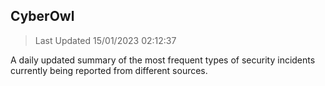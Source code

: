 ## CyberOwl 
> Last Updated 15/01/2023 02:12:37 


A daily updated summary of the most frequent types of security incidents currently being reported from different sources.

